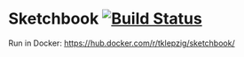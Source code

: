 # Sketchbook [![Build Status](https://travis-ci.org/tklepzig/sketchbook.svg?branch=master)](https://travis-ci.org/tklepzig/sketchbook)

Run in Docker: https://hub.docker.com/r/tklepzig/sketchbook/
